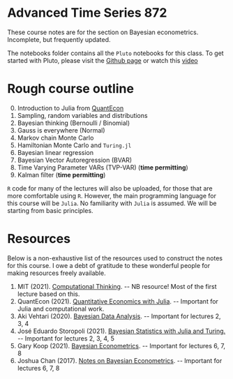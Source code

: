 # Advanced Time Series 872 

These course notes are for the section on Bayesian econometrics. Incomplete, but frequently updated. 

The notebooks folder contains all the `Pluto` notebooks for this class. To get started with Pluto, please visit the [Github page](https://github.com/fonsp/Pluto.jl) or watch this [video](https://www.youtube.com/watch?v=OOjKEgbt8AI)  

# Rough course outline

0. Introduction to Julia from [QuantEcon](https://julia.quantecon.org/getting_started_julia/index.html)
1. Sampling, random variables and distributions
2. Bayesian thinking (Bernoulli / Binomial)
3. Gauss is everywhere (Normal) 
4. Markov chain Monte Carlo
5. Hamiltonian Monte Carlo and `Turing.jl`
6. Bayesian linear regression
7. Bayesian Vector Autoregression (BVAR)
8. Time Varying Parameter VARs (TVP-VAR) (**time permitting**)
9. Kalman filter (**time permitting**)

`R` code for many of the lectures will also be uploaded, for those that are more comfortable using `R`. However, the main programming language for this course will be `Julia`. No familiarity with `Julia` is assumed. We will be starting from basic principles. 

# Resources

Below is a non-exhaustive list of the resources used to construct the notes for this course. I owe a debt of gratitude to these wonderful people for making resources freely available. 

1. MIT (2021). [Computational Thinking](https://computationalthinking.mit.edu). -- NB resource! Most of the first lecture based on this. 
2. QuantEcon (2021). [Quantitative Economics with Julia](https://julia.quantecon.org/). -- Important for Julia and computational work.
3. Aki Vehtari (2020). [Bayesian Data Analysis](https://avehtari.github.io/BDA_course_Aalto/index.html). -- Important for lectures 2, 3, 4
4. José Eduardo Storopoli (2021). [Bayesian Statistics with Julia and Turing.](https://storopoli.io/Bayesian-Julia/) -- Important for lectures 2, 3, 4, 5
5. Gary Koop (2021). [Bayesian Econometrics](https://sites.google.com/site/garykoop/teaching/sgpe-bayesian-econometrics). -- Important for lectures 6, 7, 8
6. Joshua Chan (2017). [Notes on Bayesian Econometrics](https://joshuachan.org/notes_BayesMacro.html). -- Important for lectures 6, 7, 8
